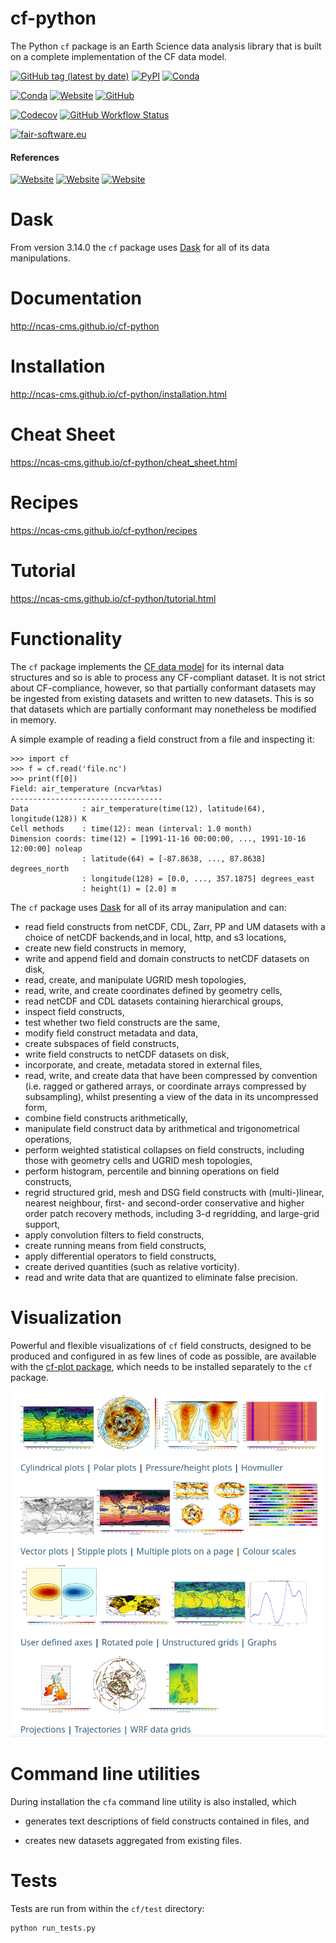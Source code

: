 cf-python
=========

The Python `cf` package is an Earth Science data analysis library that
is built on a complete implementation of the CF data model.

[![GitHub tag (latest by date)](https://img.shields.io/github/v/tag/NCAS-CMS/cf-python?color=000000&label=latest%20version)](https://ncas-cms.github.io/cf-python/Changelog.html)
[![PyPI](https://img.shields.io/pypi/v/cf-python?color=000000)](https://pypi.org/project/cf-python/)
[![Conda](https://img.shields.io/conda/v/conda-forge/cf-python?color=000000)](https://anaconda.org/conda-forge/cf-python)

[![Conda](https://img.shields.io/conda/pn/conda-forge/cf-python?color=2d8659)](https://ncas-cms.github.io/cf-python/installation.html#operating-systems)
[![Website](https://img.shields.io/website?color=2d8659&down_message=online&label=documentation&up_message=online&url=https%3A%2F%2Fncas-cms.github.io%2Fcf-python%2F)](https://ncas-cms.github.io/cf-python/index.html)
[![GitHub](https://img.shields.io/github/license/NCAS-CMS/cf-python?color=2d8659)](https://github.com/NCAS-CMS/cf-python/blob/main/LICENSE)

[![Codecov](https://img.shields.io/codecov/c/github/NCAS-CMS/cfdm?color=006666)](https://codecov.io/gh/NCAS-CMS/cfdm)
[![GitHub Workflow Status](https://img.shields.io/github/actions/workflow/status/NCAS-CMS/cfdm/run-test-suite.yml?branch=main?color=006666&label=test%20suite%20workflow)](https://github.com/NCAS-CMS/cfdm/actions)

[![fair-software.eu](https://img.shields.io/badge/fair--software.eu-%E2%97%8F%20%20%E2%97%8F%20%20%E2%97%8F%20%20%E2%97%8F%20%20%E2%97%8B-yellow)](https://fair-software.eu)

#### References

[![Website](https://img.shields.io/website?down_color=264d73&down_message=10.5281%2Fzenodo.3894533&label=DOI&up_color=264d73&up_message=10.5281%2Fzenodo.3894533&url=https%3A%2F%2Fdoi.org%2F10.5281%2Fzenodo.3894533)](https://doi.org/10.5281/zenodo.3894533)
[![Website](https://img.shields.io/website?down_color=264d73&down_message=10.5194%2Fgmd-10-4619-2017&label=GMD&up_color=264d73&up_message=10.5194%2Fgmd-10-4619-2017&url=https%3A%2F%2Fwww.geosci-model-dev.net%2F10%2F4619%2F2017%2F)](https://www.geosci-model-dev.net/10/4619/2017/)
[![Website](https://img.shields.io/website?down_color=264d73&down_message=10.21105%2Fjoss.02717&label=JOSS&up_color=264d73&up_message=10.21105%2Fjoss.02717&url=https:%2F%2Fjoss.theoj.org%2Fpapers%2F10.21105%2Fjoss.02717%2Fstatus.svg)](https://doi.org/10.21105/joss.02717)

Dask
====

From version 3.14.0 the `cf` package uses
[Dask](https://docs.dask.org) for all of its data manipulations.

Documentation
=============

http://ncas-cms.github.io/cf-python

Installation
============

http://ncas-cms.github.io/cf-python/installation.html

Cheat Sheet
===========

https://ncas-cms.github.io/cf-python/cheat_sheet.html

Recipes
=======

https://ncas-cms.github.io/cf-python/recipes

Tutorial
========

https://ncas-cms.github.io/cf-python/tutorial.html

Functionality
=============

The `cf` package implements the [CF data
model](https://cfconventions.org/cf-conventions/cf-conventions.html#appendix-CF-data-model)
for its internal data structures and so is able to process any
CF-compliant dataset. It is not strict about CF-compliance, however,
so that partially conformant datasets may be ingested from existing
datasets and written to new datasets. This is so that datasets which
are partially conformant may nonetheless be modified in memory.

A simple example of reading a field construct from a file and
inspecting it:

    >>> import cf
    >>> f = cf.read('file.nc')
    >>> print(f[0])
    Field: air_temperature (ncvar%tas)
    ----------------------------------
    Data            : air_temperature(time(12), latitude(64), longitude(128)) K
    Cell methods    : time(12): mean (interval: 1.0 month)
    Dimension coords: time(12) = [1991-11-16 00:00:00, ..., 1991-10-16 12:00:00] noleap
                    : latitude(64) = [-87.8638, ..., 87.8638] degrees_north
                    : longitude(128) = [0.0, ..., 357.1875] degrees_east
                    : height(1) = [2.0] m

The `cf` package uses
[Dask](https://ncas-cms.github.io/cf-python/performance.html) for all
of its array manipulation and can:

* read field constructs from netCDF, CDL, Zarr, PP and UM datasets with a
  choice of netCDF backends,and in local, http, and s3 locations,
* create new field constructs in memory,
* write and append field and domain constructs to netCDF datasets on disk,
* read, create, and manipulate UGRID mesh topologies,
* read, write, and create coordinates defined by geometry cells,
* read netCDF and CDL datasets containing hierarchical groups,
* inspect field constructs,
* test whether two field constructs are the same,
* modify field construct metadata and data,
* create subspaces of field constructs,
* write field constructs to netCDF datasets on disk,
* incorporate, and create, metadata stored in external files,
* read, write, and create data that have been compressed by convention
  (i.e. ragged or gathered arrays, or coordinate arrays compressed by
  subsampling), whilst presenting a view of the data in its
  uncompressed form,
* combine field constructs arithmetically,
* manipulate field construct data by arithmetical and trigonometrical
  operations,
* perform weighted statistical collapses on field constructs,
  including those with geometry cells and UGRID mesh topologies,
* perform histogram, percentile and binning operations on field
  constructs,
* regrid structured grid, mesh and DSG field constructs with
  (multi-)linear, nearest neighbour, first- and second-order
  conservative and higher order patch recovery methods, including 3-d
  regridding, and large-grid support,
* apply convolution filters to field constructs,
* create running means from field constructs,
* apply differential operators to field constructs,
* create derived quantities (such as relative vorticity).
* read and write data that are quantized to eliminate false
  precision.

Visualization
=============

Powerful and flexible visualizations of `cf` field constructs,
designed to be produced and configured in as few lines of code as
possible, are available with the [cf-plot
package](https://ncas-cms.github.io/cf-plot), which needs to be
installed separately to the `cf` package.

![Example outputs of cf-plot displaying selected aspects of `cf` field constructs](https://raw.githubusercontent.com/NCAS-CMS/cf-plot/master/docs/source/images/cf_gallery_image.png)

Command line utilities
======================

During installation the ``cfa`` command line utility is also
installed, which

* generates text descriptions of field constructs contained in files,
  and

* creates new datasets aggregated from existing files.


Tests
=====

Tests are run from within the ``cf/test`` directory:

    python run_tests.py
